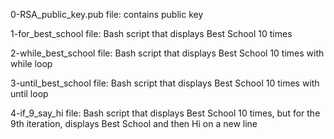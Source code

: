 0-RSA_public_key.pub file: contains public key

1-for_best_school file: Bash script that displays Best School 10 times


2-while_best_school file: Bash script that displays Best School 10 times with while loop

3-until_best_school file: Bash script that displays Best School 10 times with until loop

4-if_9_say_hi file: Bash script that displays Best School 10 times, but for the 9th iteration, displays Best School and then Hi on a new line

